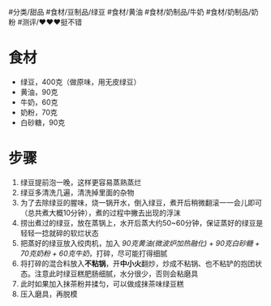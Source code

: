 #分类/甜品 
#食材/豆制品/绿豆 #食材/黄油 #食材/奶制品/牛奶 #食材/奶制品/奶粉 
#测评/❤️❤️❤️挺不错 

# 食材
- 绿豆，400克（做原味，用无皮绿豆）
- 黄油，90克
- 牛奶，60克
- 奶粉，70克
- 白砂糖，90克

# 步骤
1. 绿豆提前泡一晚，这样更容易蒸熟蒸烂
2. 绿豆多清洗几遍，清洗掉里面的杂物
3. 为了去除绿豆的腥味，烧一锅开水，倒入绿豆，煮开后稍微翻滚一一会儿即可（总共煮大概10分钟），煮的过程中撇去出现的浮沫
4. 捞出煮过的绿豆，放在蒸锅上，水开后蒸大约50~60分钟，保证蒸好的绿豆是轻轻一捻就碎的软烂状态
5. 把蒸好的绿豆放入绞肉机，加入 *90克黄油(微波炉加热融化) + 90克白砂糖 + 70克奶粉 + 60克牛奶*，打碎，尽可能打得细腻
6. 将打碎的混合料放入**不粘锅**，开**中小火**翻炒，炒成不粘锅、也不粘铲的抱团状态。注意此时绿豆糕肥肠细腻，水分很少，否则会粘磨具
7. 此时如果加入抹茶粉并揉匀，可以做成抹茶味绿豆糕
8. 压入磨具，再脱模